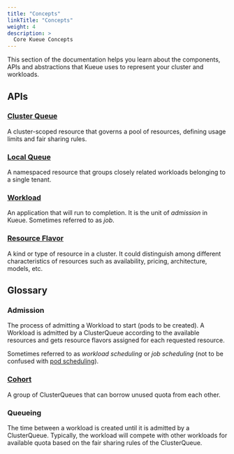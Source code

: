 ```yaml
---
title: "Concepts"
linkTitle: "Concepts"
weight: 4
description: >
  Core Kueue Concepts
---
```


This section of the documentation helps you learn about the components, APIs and
abstractions that Kueue uses to represent your cluster and workloads.

## APIs

### [Cluster Queue](/docs/concepts/cluster_queue)

A cluster-scoped resource that governs a pool of resources, defining usage
limits and fair sharing rules.

### [Local Queue](/docs/concepts/local_queue)

A namespaced resource that groups closely related workloads belonging to a
single tenant.

### [Workload](/docs/concepts/workload)

An application that will run to completion. It is the unit of _admission_ in
Kueue. Sometimes referred to as _job_.

### [Resource Flavor](/docs/concepts/cluster_queue#resourceflavor-object)

A kind or type of resource in a cluster. It could distinguish among different
characteristics of resources such as availability, pricing, architecture,
models, etc.

## Glossary

### Admission

The process of admitting a Workload to start (pods to be created). A Workload
is admitted by a ClusterQueue according to the available resources and gets
resource flavors assigned for each requested resource.

Sometimes referred to as _workload scheduling_ or _job scheduling_
(not to be confused with [pod scheduling](https://kubernetes.io/docs/concepts/scheduling-eviction/assign-pod-node/)).

### [Cohort](/docs/concepts/cluster_queue#cohort)

A group of ClusterQueues that can borrow unused quota from each other.

### Queueing

The time between a workload is created until it is admitted by a ClusterQueue.
Typically, the workload will compete with other workloads for available
quota based on the fair sharing rules of the ClusterQueue.
